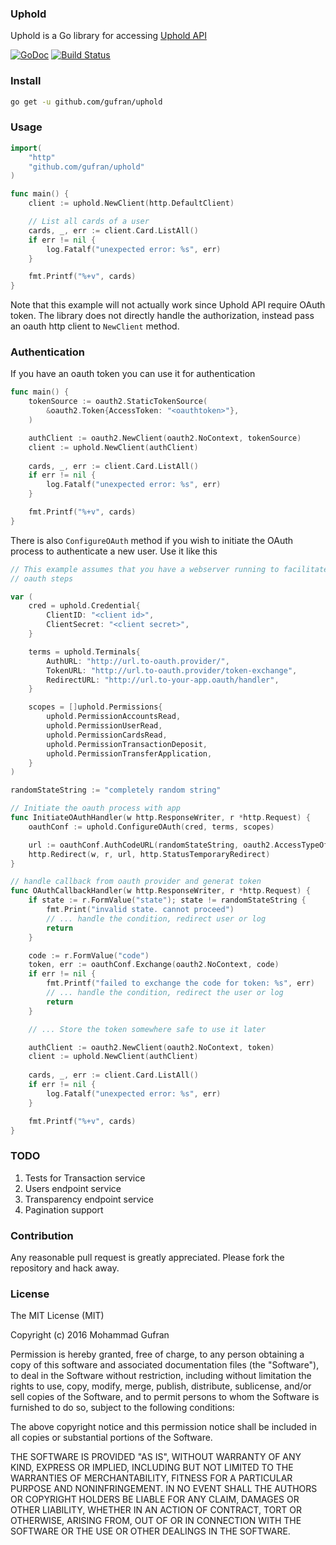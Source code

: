 ### Uphold

Uphold is a Go library for accessing [Uphold API][]

[![GoDoc](https://godoc.org/github.com/gufran/uphold?status.svg)](https://godoc.org/github.com/gufran/uphold) [![Build Status](https://travis-ci.org/Gufran/uphold.svg?branch=master)](https://travis-ci.org/Gufran/uphold)

### Install

```sh
go get -u github.com/gufran/uphold
```

### Usage

```go
import( 
    "http"
    "github.com/gufran/uphold"
)

func main() {
    client := uphold.NewClient(http.DefaultClient)

    // List all cards of a user
    cards, _, err := client.Card.ListAll()
    if err != nil {
        log.Fatalf("unexpected error: %s", err)
    }

    fmt.Printf("%+v", cards)
}
```

Note that this example will not actually work since Uphold API require OAuth token. The library
does not directly handle the authorization, instead pass an oauth http client to `NewClient`
method.

### Authentication

If you have an oauth token you can use it for authentication

```go
func main() {
    tokenSource := oauth2.StaticTokenSource(
        &oauth2.Token{AccessToken: "<oauthtoken>"},
    )

    authClient := oauth2.NewClient(oauth2.NoContext, tokenSource)
    client := uphold.NewClient(authClient)
  
    cards, _, err := client.Card.ListAll()
    if err != nil {
        log.Fatalf("unexpected error: %s", err)
    }

    fmt.Printf("%+v", cards)
}
```

There is also `ConfigureOAuth` method if you wish to initiate the OAuth process to authenticate
a new user. Use it like this

```go
// This example assumes that you have a webserver running to facilitate the
// oauth steps

var (
    cred = uphold.Credential{
        ClientID: "<client id>",
        ClientSecret: "<client secret>",
    }

    terms = uphold.Terminals{
        AuthURL: "http://url.to-oauth.provider/",
        TokenURL: "http://url.to-oauth.provider/token-exchange",
        RedirectURL: "http://url.to-your-app.oauth/handler",
    }

    scopes = []uphold.Permissions{
        uphold.PermissionAccountsRead,
        uphold.PermissionUserRead,
        uphold.PermissionCardsRead,
        uphold.PermissionTransactionDeposit,
        uphold.PermissionTransferApplication,
    }
)

randomStateString := "completely random string"

// Initiate the oauth process with app
func InitiateOAuthHandler(w http.ResponseWriter, r *http.Request) {
    oauthConf := uphold.ConfigureOAuth(cred, terms, scopes)

    url := oauthConf.AuthCodeURL(randomStateString, oauth2.AccessTypeOffline)
    http.Redirect(w, r, url, http.StatusTemporaryRedirect)
}

// handle callback from oauth provider and generat token
func OAuthCallbackHandler(w http.ResponseWriter, r *http.Request) {
    if state := r.FormValue("state"); state != randomStateString {
        fmt.Print("invalid state. cannot proceed")
        // ... handle the condition, redirect user or log
        return
    }

    code := r.FormValue("code")
    token, err := oauthConf.Exchange(oauth2.NoContext, code)
    if err != nil {
        fmt.Printf("failed to exchange the code for token: %s", err)
        // ... handle the condition, redirect the user or log
        return
    }

    // ... Store the token somewhere safe to use it later

    authClient := oauth2.NewClient(oauth2.NoContext, token)
    client := uphold.NewClient(authClient)
  
    cards, _, err := client.Card.ListAll()
    if err != nil {
        log.Fatalf("unexpected error: %s", err)
    }

    fmt.Printf("%+v", cards)
}
```

### TODO

 1. Tests for Transaction service
 1. Users endpoint service
 1. Transparency endpoint service
 1. Pagination support

### Contribution

Any reasonable pull request is greatly appreciated. Please fork the repository and hack away.

### License

The MIT License (MIT)

Copyright (c) 2016 Mohammad Gufran

Permission is hereby granted, free of charge, to any person obtaining a copy
of this software and associated documentation files (the "Software"), to deal
in the Software without restriction, including without limitation the rights
to use, copy, modify, merge, publish, distribute, sublicense, and/or sell
copies of the Software, and to permit persons to whom the Software is
furnished to do so, subject to the following conditions:

The above copyright notice and this permission notice shall be included in all
copies or substantial portions of the Software.

THE SOFTWARE IS PROVIDED "AS IS", WITHOUT WARRANTY OF ANY KIND, EXPRESS OR
IMPLIED, INCLUDING BUT NOT LIMITED TO THE WARRANTIES OF MERCHANTABILITY,
FITNESS FOR A PARTICULAR PURPOSE AND NONINFRINGEMENT. IN NO EVENT SHALL THE
AUTHORS OR COPYRIGHT HOLDERS BE LIABLE FOR ANY CLAIM, DAMAGES OR OTHER
LIABILITY, WHETHER IN AN ACTION OF CONTRACT, TORT OR OTHERWISE, ARISING FROM,
OUT OF OR IN CONNECTION WITH THE SOFTWARE OR THE USE OR OTHER DEALINGS IN THE
SOFTWARE.


[Uphold API]: https://uphold.com/en/developer/api/documentation/
